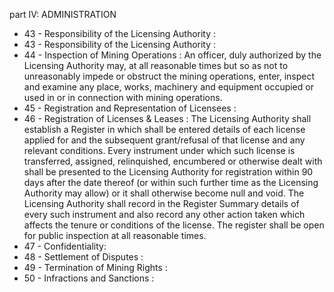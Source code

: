 part IV: ADMINISTRATION

<ul>
			<li>43 - Responsibility of the Licensing Authority : <ul>
			</ul></li>			<li>43 - Responsibility of the Licensing Authority : <ul>
			</ul></li>			<li>44 - Inspection of Mining Operations : An officer, duly authorized by the Licensing Authority may, at all reasonable times but so as not to unreasonably impede or obstruct the mining operations, enter, inspect and examine any place, works, machinery and equipment occupied or used in or in connection with mining operations. <ul>
			</ul></li>			<li>45 - Registration and Representation of Licensees : <ul>
			</ul></li>			<li>46 - Registration of Licenses &amp; Leases : The Licensing Authority shall establish a Register in which shall be entered details of each license applied for and the subsequent grant&#x2F;refusal of that license and any relevant conditions. Every instrument under which such license is transferred, assigned, relinquished, encumbered or otherwise dealt with shall be presented to the Licensing Authority for registration within 90 days after the date thereof (or within such further time as the Licensing Authority may allow) or it shall otherwise become null and void. The Licensing Authority shall record in the Register Summary details of every such instrument and also record any other action taken which affects the tenure or conditions of the license. The register shall be open for public inspection at all reasonable times. <ul>
			</ul></li>			<li>47 - Confidentiality: <ul>
			</ul></li>			<li>48 - Settlement of Disputes : <ul>
			</ul></li>			<li>49 - Termination of Mining Rights : <ul>
			</ul></li>			<li>50 - Infractions and Sanctions : <ul>
			</ul></li></ul>